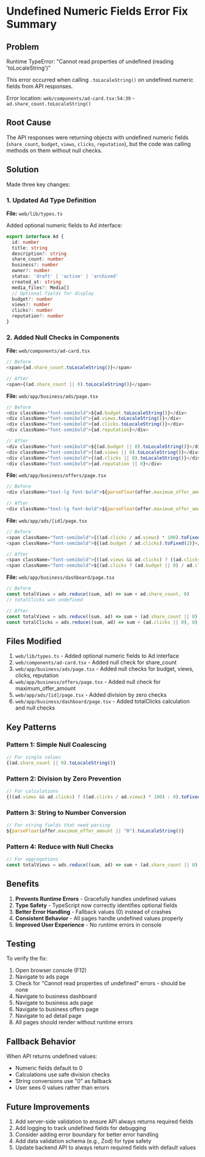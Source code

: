 # Undefined Numeric Fields Error Fix Summary

## Problem
Runtime TypeError: "Cannot read properties of undefined (reading 'toLocaleString')"

This error occurred when calling `.toLocaleString()` on undefined numeric fields from API responses.

Error location: `web/components/ad-card.tsx:54:39` - `ad.share_count.toLocaleString()`

## Root Cause
The API responses were returning objects with undefined numeric fields (`share_count`, `budget`, `views`, `clicks`, `reputation`), but the code was calling methods on them without null checks.

## Solution
Made three key changes:

### 1. Updated Ad Type Definition
**File:** `web/lib/types.ts`

Added optional numeric fields to Ad interface:
```typescript
export interface Ad {
  id: number
  title: string
  description?: string
  share_count: number
  business?: number
  owner?: number
  status: 'draft' | 'active' | 'archived'
  created_at: string
  media_files?: Media[]
  // Optional fields for display
  budget?: number
  views?: number
  clicks?: number
  reputation?: number
}
```

### 2. Added Null Checks in Components

**File:** `web/components/ad-card.tsx`
```typescript
// Before
<span>{ad.share_count.toLocaleString()}</span>

// After
<span>{(ad.share_count || 0).toLocaleString()}</span>
```

**File:** `web/app/business/ads/page.tsx`
```typescript
// Before
<div className="font-semibold">${ad.budget.toLocaleString()}</div>
<div className="font-semibold">{ad.views.toLocaleString()}</div>
<div className="font-semibold">{ad.clicks.toLocaleString()}</div>
<div className="font-semibold">{ad.reputation}</div>

// After
<div className="font-semibold">${(ad.budget || 0).toLocaleString()}</div>
<div className="font-semibold">{(ad.views || 0).toLocaleString()}</div>
<div className="font-semibold">{(ad.clicks || 0).toLocaleString()}</div>
<div className="font-semibold">{ad.reputation || 0}</div>
```

**File:** `web/app/business/offers/page.tsx`
```typescript
// Before
<div className="text-lg font-bold">${parseFloat(offer.maximum_offer_amount).toLocaleString()}</div>

// After
<div className="text-lg font-bold">${parseFloat(offer.maximum_offer_amount || "0").toLocaleString()}</div>
```

**File:** `web/app/ads/[id]/page.tsx`
```typescript
// Before
<span className="font-semibold">{((ad.clicks / ad.views) * 100).toFixed(2)}%</span>
<span className="font-semibold">${(ad.budget / ad.clicks).toFixed(2)}</span>

// After
<span className="font-semibold">{((ad.views && ad.clicks) ? ((ad.clicks / ad.views) * 100) : 0).toFixed(2)}%</span>
<span className="font-semibold">${(ad.clicks ? (ad.budget || 0) / ad.clicks : 0).toFixed(2)}</span>
```

**File:** `web/app/business/dashboard/page.tsx`
```typescript
// Before
const totalViews = ads.reduce((sum, ad) => sum + ad.share_count, 0)
// totalClicks was undefined

// After
const totalViews = ads.reduce((sum, ad) => sum + (ad.share_count || 0), 0)
const totalClicks = ads.reduce((sum, ad) => sum + (ad.clicks || 0), 0)
```

## Files Modified

1. `web/lib/types.ts` - Added optional numeric fields to Ad interface
2. `web/components/ad-card.tsx` - Added null check for share_count
3. `web/app/business/ads/page.tsx` - Added null checks for budget, views, clicks, reputation
4. `web/app/business/offers/page.tsx` - Added null check for maximum_offer_amount
5. `web/app/ads/[id]/page.tsx` - Added division by zero checks
6. `web/app/business/dashboard/page.tsx` - Added totalClicks calculation and null checks

## Key Patterns

### Pattern 1: Simple Null Coalescing
```typescript
// For single values
{(ad.share_count || 0).toLocaleString()}
```

### Pattern 2: Division by Zero Prevention
```typescript
// For calculations
{((ad.views && ad.clicks) ? ((ad.clicks / ad.views) * 100) : 0).toFixed(2)}%
```

### Pattern 3: String to Number Conversion
```typescript
// For string fields that need parsing
${parseFloat(offer.maximum_offer_amount || "0").toLocaleString()}
```

### Pattern 4: Reduce with Null Checks
```typescript
// For aggregations
const totalViews = ads.reduce((sum, ad) => sum + (ad.share_count || 0), 0)
```

## Benefits

1. **Prevents Runtime Errors** - Gracefully handles undefined values
2. **Type Safety** - TypeScript now correctly identifies optional fields
3. **Better Error Handling** - Fallback values (0) instead of crashes
4. **Consistent Behavior** - All pages handle undefined values properly
5. **Improved User Experience** - No runtime errors in console

## Testing

To verify the fix:

1. Open browser console (F12)
2. Navigate to ads page
3. Check for "Cannot read properties of undefined" errors - should be none
4. Navigate to business dashboard
5. Navigate to business ads page
6. Navigate to business offers page
7. Navigate to ad detail page
8. All pages should render without runtime errors

## Fallback Behavior

When API returns undefined values:
- Numeric fields default to 0
- Calculations use safe division checks
- String conversions use "0" as fallback
- User sees 0 values rather than errors

## Future Improvements

1. Add server-side validation to ensure API always returns required fields
2. Add logging to track undefined fields for debugging
3. Consider adding error boundary for better error handling
4. Add data validation schema (e.g., Zod) for type safety
5. Update backend API to always return required fields with default values

